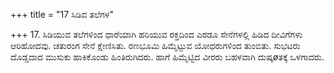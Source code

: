 +++
title = "17 ಸಿಡಿವ ತಲೆಗಳ"

+++
17. ಸಿಡಿಯುವ ತಲೆಗಳಿಂದ ಧಾರೆಯಾಗಿ ಹರಿಯುವ ರಕ್ತದಿಂದ ಎರಡೂ ಸೇನೆಗಳಲ್ಲಿ ಹಿಡಿದ ದೀವಿಗೆಗಳು ಆರಿಹೋದವು. ಚತುರಂಗ ಸೇನೆ ಕ್ಷೇಣಿಸಿತು. ರಣಭೂಮಿ ಹಿಮ್ಮೆಟ್ಟುವ ಯೋಧರುಗಳಿಂದ ತುಂಬಿತು. ಸುಭಟರು ದೊಡ್ಡದಾದ ಮುಸುಕು ಹಾಕಿಕೊಂಡು ಹಿಂತಿರುಗಿದರು. ಹಾಗೆ ಹಿಮ್ಮೆಟ್ಟಿದ ವೀರರು ಬಹಳವಾಗಿ ದುಷ್ಕøತಕ್ಕೆ ಒಳಗಾದರು.